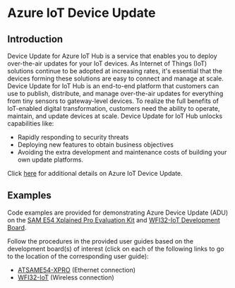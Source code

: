 # Azure IoT Device Update

## Introduction

Device Update for Azure IoT Hub is a service that enables you to deploy over-the-air updates for your IoT devices.
As Internet of Things (IoT) solutions continue to be adopted at increasing rates, it's essential that the devices forming these solutions are easy to connect and manage at scale. Device Update for IoT Hub is an end-to-end platform that customers can use to publish, distribute, and manage over-the-air updates for everything from tiny sensors to gateway-level devices.
To realize the full benefits of IoT-enabled digital transformation, customers need the ability to operate, maintain, and update devices at scale. Device Update for IoT Hub unlocks capabilities like:
- Rapidly responding to security threats
- Deploying new features to obtain business objectives
- Avoiding the extra development and maintenance costs of building your own update platforms.

Click [here](https://learn.microsoft.com/en-us/azure/iot-hub-device-update/understand-device-update) for additional details on Azure IoT Device Update.

## Examples

Code examples are provided for demonstrating Azure Device Update (ADU) on the [SAM E54 Xplained Pro Evaluation Kit](https://www.microchip.com/en-us/development-tool/atsame54-xpro) and [WFI32-IoT Development Board](https://www.microchip.com/en-us/development-tool/ev36w50a).

Follow the procedures in the provided user guides based on the development board(s) of interest (click on each of the following links to go to the location of the corresponding user guide):

- [ATSAME54-XPRO](./ATSAME54-XPRO/docs/) (Ethernet connection)
- [WFI32-IoT](./WFI32-IoT/docs/) (Wireless connection)


